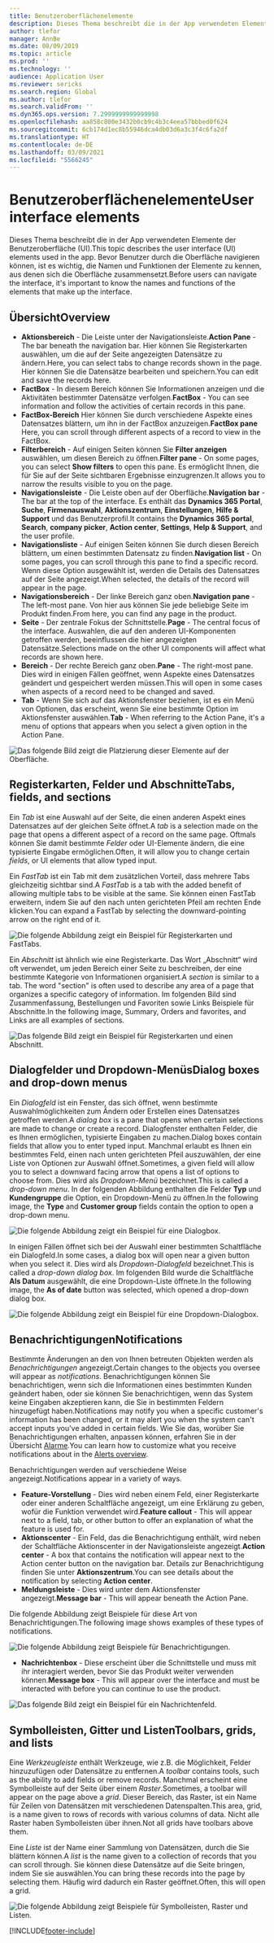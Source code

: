 ```yaml
---
title: Benutzeroberflächenelemente
description: Dieses Thema beschreibt die in der App verwendeten Elemente der Benutzeroberfläche (UI).
author: tlefor
manager: AnnBe
ms.date: 08/09/2019
ms.topic: article
ms.prod: ''
ms.technology: ''
audience: Application User
ms.reviewer: sericks
ms.search.region: Global
ms.author: tlefor
ms.search.validFrom: ''
ms.dyn365.ops.version: 7.2999999999999998
ms.openlocfilehash: aa858c800e3432b0cb9c4b3c4eea57bbbed0f624
ms.sourcegitcommit: 6cb174d1ec8b55946dca4db03d6a3c3f4c6fa2df
ms.translationtype: HT
ms.contentlocale: de-DE
ms.lasthandoff: 03/09/2021
ms.locfileid: "5566245"
---
```

# <a name="user-interface-elements"></a><span data-ttu-id="50951-103">Benutzeroberflächenelemente</span><span class="sxs-lookup"><span data-stu-id="50951-103">User interface elements</span></span>

<span data-ttu-id="50951-104">Dieses Thema beschreibt die in der App verwendeten Elemente der Benutzeroberfläche (UI).</span><span class="sxs-lookup"><span data-stu-id="50951-104">This topic describes the user interface (UI) elements used in the app.</span></span> <span data-ttu-id="50951-105">Bevor Benutzer durch die Oberfläche navigieren können, ist es wichtig, die Namen und Funktionen der Elemente zu kennen, aus denen sich die Oberfläche zusammensetzt.</span><span class="sxs-lookup"><span data-stu-id="50951-105">Before users can navigate the interface, it's important to know the names and functions of the elements that make up the interface.</span></span>

## <a name="overview"></a><span data-ttu-id="50951-106">Übersicht</span><span class="sxs-lookup"><span data-stu-id="50951-106">Overview</span></span>

- <span data-ttu-id="50951-107">**Aktionsbereich** - Die Leiste unter der Navigationsleiste.</span><span class="sxs-lookup"><span data-stu-id="50951-107">**Action Pane** - The bar beneath the navigation bar.</span></span> <span data-ttu-id="50951-108">Hier können Sie Registerkarten auswählen, um die auf der Seite angezeigten Datensätze zu ändern.</span><span class="sxs-lookup"><span data-stu-id="50951-108">Here, you can select tabs to change records shown in the page.</span></span> <span data-ttu-id="50951-109">Hier können Sie die Datensätze bearbeiten und speichern.</span><span class="sxs-lookup"><span data-stu-id="50951-109">You can edit and save the records here.</span></span>  
- <span data-ttu-id="50951-110">**FactBox** - In diesem Bereich können Sie Informationen anzeigen und die Aktivitäten bestimmter Datensätze verfolgen.</span><span class="sxs-lookup"><span data-stu-id="50951-110">**FactBox** - You can see information and follow the activities of certain records in this pane.</span></span>  
- <span data-ttu-id="50951-111">**FactBox-Bereich** Hier können Sie durch verschiedene Aspekte eines Datensatzes blättern, um ihn in der FactBox anzuzeigen.</span><span class="sxs-lookup"><span data-stu-id="50951-111">**FactBox pane** Here, you can scroll through different aspects of a record to view in the FactBox.</span></span>  
- <span data-ttu-id="50951-112">**Filterbereich** - Auf einigen Seiten können Sie **Filter anzeigen** auswählen, um diesen Bereich zu öffnen.</span><span class="sxs-lookup"><span data-stu-id="50951-112">**Filter pane** - On some pages, you can select **Show filters** to open this pane.</span></span> <span data-ttu-id="50951-113">Es ermöglicht Ihnen, die für Sie auf der Seite sichtbaren Ergebnisse einzugrenzen.</span><span class="sxs-lookup"><span data-stu-id="50951-113">It allows you to narrow the results visible to you on the page.</span></span>  
- <span data-ttu-id="50951-114">**Navigationsleiste** - Die Leiste oben auf der Oberfläche.</span><span class="sxs-lookup"><span data-stu-id="50951-114">**Navigation bar** - The bar at the top of the interface.</span></span> <span data-ttu-id="50951-115">Es enthält das **Dynamics 365 Portal**, **Suche**, **Firmenauswahl**, **Aktionszentrum**, **Einstellungen**, **Hilfe & Support** und das Benutzerprofil.</span><span class="sxs-lookup"><span data-stu-id="50951-115">It contains the **Dynamics 365 portal**, **Search**, **company picker**, **Action center**, **Settings**, **Help & Support**, and the user profile.</span></span>  
- <span data-ttu-id="50951-116">**Navigationsliste** - Auf einigen Seiten können Sie durch diesen Bereich blättern, um einen bestimmten Datensatz zu finden.</span><span class="sxs-lookup"><span data-stu-id="50951-116">**Navigation list** - On some pages, you can scroll through this pane to find a specific record.</span></span> <span data-ttu-id="50951-117">Wenn diese Option ausgewählt ist, werden die Details des Datensatzes auf der Seite angezeigt.</span><span class="sxs-lookup"><span data-stu-id="50951-117">When selected, the details of the record will appear in the page.</span></span>  
- <span data-ttu-id="50951-118">**Navigationsbereich** - Der linke Bereich ganz oben.</span><span class="sxs-lookup"><span data-stu-id="50951-118">**Navigation pane** - The left-most pane.</span></span> <span data-ttu-id="50951-119">Von hier aus können Sie jede beliebige Seite im Produkt finden.</span><span class="sxs-lookup"><span data-stu-id="50951-119">From here, you can find any page in the product.</span></span>  
- <span data-ttu-id="50951-120">**Seite** - Der zentrale Fokus der Schnittstelle.</span><span class="sxs-lookup"><span data-stu-id="50951-120">**Page** - The central focus of the interface.</span></span> <span data-ttu-id="50951-121">Auswahlen, die auf den anderen UI-Komponenten getroffen werden, beeinflussen die hier angezeigten Datensätze.</span><span class="sxs-lookup"><span data-stu-id="50951-121">Selections made on the other UI components will affect what records are shown here.</span></span>  
- <span data-ttu-id="50951-122">**Bereich** - Der rechte Bereich ganz oben.</span><span class="sxs-lookup"><span data-stu-id="50951-122">**Pane** - The right-most pane.</span></span> <span data-ttu-id="50951-123">Dies wird in einigen Fällen geöffnet, wenn Aspekte eines Datensatzes geändert und gespeichert werden müssen.</span><span class="sxs-lookup"><span data-stu-id="50951-123">This will open in some cases when aspects of a record need to be changed and saved.</span></span>  
- <span data-ttu-id="50951-124">**Tab** - Wenn Sie sich auf das Aktionsfenster beziehen, ist es ein Menü von Optionen, das erscheint, wenn Sie eine bestimmte Option im Aktionsfenster auswählen.</span><span class="sxs-lookup"><span data-stu-id="50951-124">**Tab** - When referring to the Action Pane, it's a menu of options that appears when you select a given option in the Action Pane.</span></span>  

![Das folgende Bild zeigt die Platzierung dieser Elemente auf der Oberfläche.](media/user-interface-01.png)

## <a name="tabs-fields-and-sections"></a><span data-ttu-id="50951-126">Registerkarten, Felder und Abschnitte</span><span class="sxs-lookup"><span data-stu-id="50951-126">Tabs, fields, and sections</span></span>

<span data-ttu-id="50951-127">Ein *Tab* ist eine Auswahl auf der Seite, die einen anderen Aspekt eines Datensatzes auf der gleichen Seite öffnet.</span><span class="sxs-lookup"><span data-stu-id="50951-127">A *tab* is a selection made on the page that opens a different aspect of a record on the same page.</span></span> <span data-ttu-id="50951-128">Oftmals können Sie damit bestimmte *Felder* oder UI-Elemente ändern, die eine typisierte Eingabe ermöglichen.</span><span class="sxs-lookup"><span data-stu-id="50951-128">Often, it will allow you to change certain *fields*, or UI elements that allow typed input.</span></span> 

<span data-ttu-id="50951-129">Ein *FastTab* ist ein Tab mit dem zusätzlichen Vorteil, dass mehrere Tabs gleichzeitig sichtbar sind.</span><span class="sxs-lookup"><span data-stu-id="50951-129">A *FastTab* is a tab with the added benefit of allowing multiple tabs to be visible at the same.</span></span> <span data-ttu-id="50951-130">Sie können einen FastTab erweitern, indem Sie auf den nach unten gerichteten Pfeil am rechten Ende klicken.</span><span class="sxs-lookup"><span data-stu-id="50951-130">You can expand a FastTab by selecting the downward-pointing arrow on the right end of it.</span></span>

![Die folgende Abbildung zeigt ein Beispiel für Registerkarten und FastTabs.](media/user-interface-02.png)

<span data-ttu-id="50951-132">Ein *Abschnitt* ist ähnlich wie eine Registerkarte. Das Wort „Abschnitt“ wird oft verwendet, um jeden Bereich einer Seite zu beschreiben, der eine bestimmte Kategorie von Informationen organisiert.</span><span class="sxs-lookup"><span data-stu-id="50951-132">A *section* is similar to a tab. The word "section" is often used to describe any area of a page that organizes a specific category of information.</span></span> <span data-ttu-id="50951-133">Im folgenden Bild sind Zusammenfassung, Bestellungen und Favoriten sowie Links Beispiele für Abschnitte.</span><span class="sxs-lookup"><span data-stu-id="50951-133">In the following image, Summary, Orders and favorites, and Links are all examples of sections.</span></span>

![Das folgende Bild zeigt ein Beispiel für Registerkarten und einen Abschnitt.](media/user-interface-03.png)

## <a name="dialog-boxes-and-drop-down-menus"></a><span data-ttu-id="50951-135">Dialogfelder und Dropdown-Menüs</span><span class="sxs-lookup"><span data-stu-id="50951-135">Dialog boxes and drop-down menus</span></span>

<span data-ttu-id="50951-136">Ein *Dialogfeld* ist ein Fenster, das sich öffnet, wenn bestimmte Auswahlmöglichkeiten zum Ändern oder Erstellen eines Datensatzes getroffen werden.</span><span class="sxs-lookup"><span data-stu-id="50951-136">A *dialog box* is a pane that opens when certain selections are made to change or create a record.</span></span> <span data-ttu-id="50951-137">Dialogfenster enthalten Felder, die es Ihnen ermöglichen, typisierte Eingaben zu machen.</span><span class="sxs-lookup"><span data-stu-id="50951-137">Dialog boxes contain fields that allow you to enter typed input.</span></span> <span data-ttu-id="50951-138">Manchmal erlaubt es Ihnen ein bestimmtes Feld, einen nach unten gerichteten Pfeil auszuwählen, der eine Liste von Optionen zur Auswahl öffnet.</span><span class="sxs-lookup"><span data-stu-id="50951-138">Sometimes, a given field will allow you to select a downward facing arrow that opens a list of options to choose from.</span></span> <span data-ttu-id="50951-139">Dies wird als *Dropdown-Menü* bezeichnet.</span><span class="sxs-lookup"><span data-stu-id="50951-139">This is called a *drop-down menu*.</span></span> <span data-ttu-id="50951-140">In der folgenden Abbildung enthalten die Felder **Typ** und **Kundengruppe** die Option, ein Dropdown-Menü zu öffnen.</span><span class="sxs-lookup"><span data-stu-id="50951-140">In the following image, the **Type** and **Customer group** fields contain the option to open a drop-down menu.</span></span>

![Die folgende Abbildung zeigt ein Beispiel für eine Dialogbox.](media/user-interface-04.png)

<span data-ttu-id="50951-142">In einigen Fällen öffnet sich bei der Auswahl einer bestimmten Schaltfläche ein Dialogfeld.</span><span class="sxs-lookup"><span data-stu-id="50951-142">In some cases, a dialog box will open near a given button when you select it.</span></span> <span data-ttu-id="50951-143">Dies wird als *Dropdown-Dialogfeld* bezeichnet.</span><span class="sxs-lookup"><span data-stu-id="50951-143">This is called a *drop-down dialog box*.</span></span> <span data-ttu-id="50951-144">Im folgenden Bild wurde die Schaltfläche **Als Datum** ausgewählt, die eine Dropdown-Liste öffnete.</span><span class="sxs-lookup"><span data-stu-id="50951-144">In the following image, the **As of date** button was selected, which opened a drop-down dialog box.</span></span>

![Die folgende Abbildung zeigt ein Beispiel für eine Dropdown-Dialogbox.](media/user-interface-05.png)

## <a name="notifications"></a><span data-ttu-id="50951-146">Benachrichtigungen</span><span class="sxs-lookup"><span data-stu-id="50951-146">Notifications</span></span>

<span data-ttu-id="50951-147">Bestimmte Änderungen an den von Ihnen betreuten Objekten werden als *Benachrichtigungen* angezeigt.</span><span class="sxs-lookup"><span data-stu-id="50951-147">Certain changes to the objects you oversee will appear as *notifications*.</span></span> <span data-ttu-id="50951-148">Benachrichtigungen können Sie benachrichtigen, wenn sich die Informationen eines bestimmten Kunden geändert haben, oder sie können Sie benachrichtigen, wenn das System keine Eingaben akzeptieren kann, die Sie in bestimmten Feldern hinzugefügt haben.</span><span class="sxs-lookup"><span data-stu-id="50951-148">Notifications may notify you when a specific customer's information has been changed, or it may alert you when the system can't accept inputs you've added in certain fields.</span></span> <span data-ttu-id="50951-149">Wie Sie das, worüber Sie Benachrichtigungen erhalten, anpassen können, erfahren Sie in der Übersicht [Alarme](../get-started/alerts-overview.md).</span><span class="sxs-lookup"><span data-stu-id="50951-149">You can learn how to customize what you receive notifications about in the [Alerts overview](../get-started/alerts-overview.md).</span></span>

<span data-ttu-id="50951-150">Benachrichtigungen werden auf verschiedene Weise angezeigt.</span><span class="sxs-lookup"><span data-stu-id="50951-150">Notifications appear in a variety of ways.</span></span>
- <span data-ttu-id="50951-151">**Feature-Vorstellung** - Dies wird neben einem Feld, einer Registerkarte oder einer anderen Schaltfläche angezeigt, um eine Erklärung zu geben, wofür die Funktion verwendet wird.</span><span class="sxs-lookup"><span data-stu-id="50951-151">**Feature callout** - This will appear next to a field, tab, or other button to offer an explanation of what the feature is used for.</span></span> 
- <span data-ttu-id="50951-152">**Aktionscenter** - Ein Feld, das die Benachrichtigung enthält, wird neben der Schaltfläche Aktionscenter in der Navigationsleiste angezeigt.</span><span class="sxs-lookup"><span data-stu-id="50951-152">**Action center** - A box that contains the notification will appear next to the Action center button on the navigation bar.</span></span> <span data-ttu-id="50951-153">Details zur Benachrichtigung finden Sie unter **Aktionszentrum**.</span><span class="sxs-lookup"><span data-stu-id="50951-153">You can see details about the notification by selecting **Action center**.</span></span>  
- <span data-ttu-id="50951-154">**Meldungsleiste** - Dies wird unter dem Aktionsfenster angezeigt.</span><span class="sxs-lookup"><span data-stu-id="50951-154">**Message bar** - This will appear beneath the Action Pane.</span></span>  

<span data-ttu-id="50951-155">Die folgende Abbildung zeigt Beispiele für diese Art von Benachrichtigungen.</span><span class="sxs-lookup"><span data-stu-id="50951-155">The following image shows examples of these types of notifications.</span></span>

![Die folgende Abbildung zeigt Beispiele für Benachrichtigungen.](media/user-interface-06.png)

- <span data-ttu-id="50951-157">**Nachrichtenbox** - Diese erscheint über die Schnittstelle und muss mit ihr interagiert werden, bevor Sie das Produkt weiter verwenden können.</span><span class="sxs-lookup"><span data-stu-id="50951-157">**Message box** - This will appear over the interface and must be interacted with before you can continue to use the product.</span></span>  

![Das folgende Bild zeigt ein Beispiel für ein Nachrichtenfeld.](media/user-interface-07.png)

## <a name="toolbars-grids-and-lists"></a><span data-ttu-id="50951-159">Symbolleisten, Gitter und Listen</span><span class="sxs-lookup"><span data-stu-id="50951-159">Toolbars, grids, and lists</span></span>

<span data-ttu-id="50951-160">Eine *Werkzeugleiste* enthält Werkzeuge, wie z.B. die Möglichkeit, Felder hinzuzufügen oder Datensätze zu entfernen.</span><span class="sxs-lookup"><span data-stu-id="50951-160">A *toolbar* contains tools, such as the ability to add fields or remove records.</span></span> <span data-ttu-id="50951-161">Manchmal erscheint eine Symbolleiste auf der Seite über einem *Raster*.</span><span class="sxs-lookup"><span data-stu-id="50951-161">Sometimes, a toolbar will appear on the page above a *grid*.</span></span> <span data-ttu-id="50951-162">Dieser Bereich, das Raster, ist ein Name für Zeilen von Datensätzen mit verschiedenen Datenspalten.</span><span class="sxs-lookup"><span data-stu-id="50951-162">This area, grid, is a name given to rows of records with various columns of data.</span></span> <span data-ttu-id="50951-163">Nicht alle Raster haben Symbolleisten über ihnen.</span><span class="sxs-lookup"><span data-stu-id="50951-163">Not all grids have toolbars above them.</span></span>

<span data-ttu-id="50951-164">Eine *Liste* ist der Name einer Sammlung von Datensätzen, durch die Sie blättern können.</span><span class="sxs-lookup"><span data-stu-id="50951-164">A *list* is the name given to a collection of records that you can scroll through.</span></span> <span data-ttu-id="50951-165">Sie können diese Datensätze auf die Seite bringen, indem Sie sie auswählen.</span><span class="sxs-lookup"><span data-stu-id="50951-165">You can bring these records into the page by selecting them.</span></span> <span data-ttu-id="50951-166">Häufig wird dadurch ein Raster geöffnet.</span><span class="sxs-lookup"><span data-stu-id="50951-166">Often, this will open a grid.</span></span>

![Die folgende Abbildung zeigt Beispiele für Symbolleisten, Raster und Listen.](media/user-interface-08.png)


[!INCLUDE[footer-include](../../../includes/footer-banner.md)]
